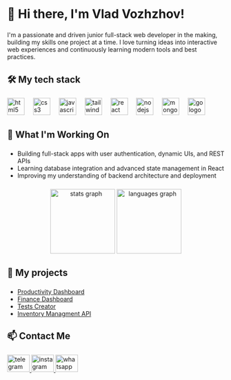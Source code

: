 <h1 align="left">👋 Hi there, I'm Vlad Vozhzhov!</h1>

###

<p align="left">I'm a passionate and driven junior full-stack web developer in the making, building my skills one project at a time. I love turning ideas into interactive web experiences and continuously learning modern tools and best practices.</p>

###

<h2 align="left">🛠️ My tech stack</h2>

###

<div align="left">
  <img src="https://cdn.jsdelivr.net/gh/devicons/devicon/icons/html5/html5-original.svg" height="40" alt="html5 logo"  />
  <img width="12" />
  <img src="https://cdn.jsdelivr.net/gh/devicons/devicon/icons/css3/css3-original.svg" height="40" alt="css3 logo"  />
  <img width="12" />
  <img src="https://cdn.jsdelivr.net/gh/devicons/devicon/icons/javascript/javascript-original.svg" height="40" alt="javascript logo"  />
  <img width="12" />
  <img src="https://cdn.simpleicons.org/tailwindcss/06B6D4" height="40" alt="tailwindcss logo"  />
  <img width="12" />
  <img src="https://cdn.jsdelivr.net/gh/devicons/devicon/icons/react/react-original.svg" height="40" alt="react logo"  />
  <img width="12" />
  <img src="https://cdn.jsdelivr.net/gh/devicons/devicon/icons/nodejs/nodejs-original.svg" height="40" alt="nodejs logo"  />
  <img width="12" />
  <img src="https://cdn.jsdelivr.net/gh/devicons/devicon/icons/mongodb/mongodb-original.svg" height="40" alt="mongodb logo"  />
  <img width="12"  />
  <img src="https://cdn.simpleicons.org/go/00ADD8" height="40" alt="go logo"  />
</div>

###

<h2 align="left">🚀 What I'm Working On</h2>

###

<ul align="left">
  <li>Building full-stack apps with user authentication, dynamic UIs, and REST APIs</li>
  <li>Learning database integration and advanced state management in React</li>
  <li>Improving my understanding of backend architecture and deployment</li>
</ul>

###

<div align="center">
  <img src="https://github-readme-stats.vercel.app/api?username=VladVozhzhov&hide_title=false&hide_rank=false&show_icons=true&include_all_commits=true&count_private=true&disable_animations=false&theme=dracula&locale=en&hide_border=false&order=1" height="150" alt="stats graph"  />
  <img src="https://github-readme-stats.vercel.app/api/top-langs?username=VladVozhzhov&locale=en&hide_title=false&layout=compact&card_width=320&langs_count=5&theme=dracula&hide_border=false&order=2" height="150" alt="languages graph"  />
</div>

###

<h2 align="left">📝 My projects</h2>

###

<ul>
  <li><a align="left" href="https://github.com/VladVozhzhov/productivity-dashboard">Productivity Dashboard</a></li>
  <li><a align="left" href="https://github.com/VladVozhzhov/finance-dashboard">Finance Dashboard</a></li>
  <li><a align="left" href="https://github.com/VladVozhzhov/tests-creator">Tests Creator</a></li>
  <li><a align="left" href="https://github.com/VladVozhzhov/inventory-managment-api">Inventory Managment API</a></li>
</ul>

###

<h2 align="left">📫 Contact Me</h2>

###

<div align="left">
  <a href="https://t.me/Kiasua" target="_blank">
    <img src="https://raw.githubusercontent.com/maurodesouza/profile-readme-generator/master/src/assets/icons/social/telegram/default.svg" width="52" height="40" alt="telegram logo"  />
  </a>
  <a href="https://www.instagram.com/kiasuaaa" target="_blank">
    <img src="https://raw.githubusercontent.com/maurodesouza/profile-readme-generator/master/src/assets/icons/social/instagram/default.svg" width="52" height="40" alt="instagram logo"  />
  </a>
  <a href="httpsL//wa.me/380687079401" target="_blank">
    <img src="https://raw.githubusercontent.com/maurodesouza/profile-readme-generator/master/src/assets/icons/social/whatsapp/default.svg" width="52" height="40" alt="whatsapp logo"  />
  </a>
</div>

###

###
